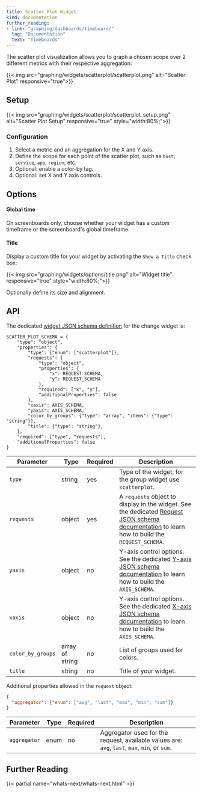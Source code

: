```yaml
---
title: Scatter Plot Widget
kind: documentation
further_reading:
- link: "graphing/dashboards/timeboard/"
  tag: "Documentation"
  text: "Timeboards"
---
```


The scatter plot visualization allows you to graph a chosen scope over 2 different metrics with their respective aggregation:

{{< img src="graphing/widgets/scatterplot/scatterplot.png" alt="Scatter Plot" responsive="true">}}

## Setup

{{< img src="graphing/widgets/scatterplot/scatterplot_setup.png" alt="Scatter Plot Setup" responsive="true" style="width:80%;">}}

### Configuration

1. Select a metric and an aggregation for the X and Y axis.
2. Define the scope for each point of the scatter plot, such as `host`, `service`, `app`, `region`, etc.
3. Optional: enable a color-by tag.
4. Optional: set X and Y axis controls.

## Options

#### Global time

On screenboards only, choose whether your widget has a custom timeframe or the screenboard's global timeframe.

#### Title

Display a custom title for your widget by activating the `Show a Title` check box:

{{< img src="graphing/widgets/options/title.png" alt="Widget title" responsive="true" style="width:80%;">}}

Optionally define its size and alignment.

## API

The dedicated [widget JSON schema definition][1] for the change widget is: 

```
SCATTER_PLOT_SCHEMA = {
    "type": "object",
    "properties": {
        "type": {"enum": ["scatterplot"]},
        "requests": {
            "type": "object",
            "properties": {
                "x": REQUEST_SCHEMA,
                "y": REQUEST_SCHEMA
            },
            "required": ["x", "y"],
            "additionalProperties": false
        },
        "xaxis": AXIS_SCHEMA,
        "yaxis": AXIS_SCHEMA,
        "color_by_groups": {"type": "array", "items": {"type": "string"}},
        "title": {"type": "string"},
    },
    "required": ["type", "requests"],
    "additionalProperties": false
}
```

| Parameter         | Type            | Required | Description                                                                                                                                        |
| ------            | -----           | -----    | --------                                                                                                                                           |
| `type`            | string          | yes      | Type of the widget, for the group widget use `scatterplot`.                                                                                        |
| `requests`        | object          | yes      | A `requests` object to display in the widget. See the dedicated [Request JSON schema documentation][2] to learn how to build the `REQUEST_SCHEMA`. |
| `yaxis`           | object          | no       | Y-axis control options. See the dedicated [Y-axis JSON schema documentation][3] to learn how to build the `AXIS_SCHEMA`.                           |
| `xaxis`           | object          | no       | Y-axis control options. See the dedicated [X-axis JSON schema documentation][3] to learn how to build the `AXIS_SCHEMA`.                           |
| `color_by_groups` | array of string | no       | List of groups used for colors.                                                                                                                    |
| `title`           | string          | no       | Title of your widget.                                                                                                                              |

Additional properties allowed in the `request` object:

```json
{
  "aggregator": {"enum": ["avg", "last", "max", "min", "sum"]}
}
```

| Parameter    | Type  | Required | Description                                                                                  |
| ------       | ----- | -------- | ----                                                                                         |
| `aggregator` | enum  | no       | Aggregator used for the request, available values are: `avg`, `last`, `max`, `min`, or `sum`. |


## Further Reading

{{< partial name="whats-next/whats-next.html" >}}

[1]: /graphing/graphing_json/widgets_json
[2]: /graphing/graphing_json/request_json
[3]: /graphing/graphing_json/widget_json/#y-axis-schema
